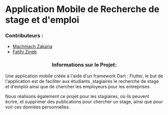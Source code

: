 <h1 align="left">Application Mobile de Recherche de stage et d'emploi</h1>
<h3 align="left"> Contributeurs : </h3>
<ul>
  <li> <a href="https://github.com/mchzakaria"> Machmach Zakaria </a> </li>
  <li> <a href="https://github.com/Zinebfatihi"> Fatihi Zineb </a> </li>
</ul>

<h3 align="center"> Informations sur le Projet: </h3>

<p> Une application mobile créée à l'aide d'un framework Dart : Flutter, le but de l'application est de faciliter aux étudiants ,stagiaires le recherche de stage et d'emploi  ainsi que de chercher les employeurs pour les entreprises </p>
<p>
Nous réalisons également ce projet pour les stagiaires, où ils peuvent écrire,  et supprimer des publications pour chercher un stage, ainsi que pour voir ces données personnelles.
</p>

